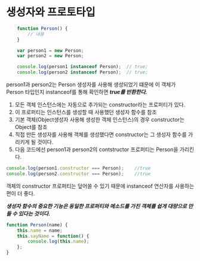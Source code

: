 # 생성자와 프로토타입

```js
    function Person() {
        // 내용
    }

    var person1 = new Person;
    var person2 = new Person;

    console.log(person1 instanceof Person);  // true;
    console.log(person2 instanceof Person);  // true;
```

person1과 person2는 Person 생성자를 사용해 생성되었기 떄문에 이 객체가 Person 타입인지 instanceof를 통해 확인하면 ***true를 반환한다.***

1. 모든 객체 인스턴스에는 자동으로 추가되는 constructor라는 프로퍼티가 있다.
1. 이 프로퍼티는 인스턴스를 생성할 때 사용했던 생성자 함수를 참조
1. 기본 객체(Object생성자 사용해 생성한 객체 인스턴스)의 경우 constructor는 Object를 참조
1. 직접 만든 생성자를 사용해 객체를 생성했다면 constructor는 그 생성자 함수를 가리키게 될 것이다.
1. 다음 코드에선 person1과 person2의 contstructor 프로퍼티는 Person을 가리킨다.

```js
console.log(person1.constructor === Person);    //true
console.log(person2.constructor === Person);    //true
```

객체의 constructor 프로퍼티는 덮어쓸 수 있기 때문에 instanceof 연산자를 사용하는편이 더 좋다.

***생성자 함수의 중요한 기능은 동일한 프로퍼티와 메소드를 가진 객체를 쉽게 대량으로 만들 수 있다는 것이다.***

```js
function Person(name) {
    this.name = name;
    this.sayName = function() {
        console.log(this.name);
    };
}
```